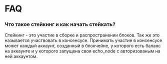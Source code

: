 # FAQ

### Что такое стейкинг и как начать стейкать?

Стейкинг - это участие в сборке и распространении блоков. Так же это называется участвовать в консенсусе. Принимать участие в консенсусе может каждый аккаунт, созданный в блокчейне, у которого есть баланс на аккаунте и у которого запущена своя echo_node с авторизованым на ней аккаунтом.
